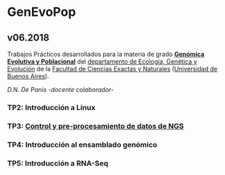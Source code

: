 # GenEvoPop
## v06.2018

Trabajos Prácticos desarrollados para la materia de grado [**Genómica Evolutiva y Poblacional**](https://www.genevopop.net/grado.html) del [departamento de Ecología, Genética y Evolución](https://www.ege.fcen.uba.ar) de la [Facultad de Ciencias Exactas y Naturales](https://exactas.uba.ar/) ([Universidad de Buenos Aires](https://www.uba.ar)).

_D.N. De Panis -docente colaborador-_

### TP2: Introducción a Linux
### TP3: [Control y pre-procesamiento de datos de NGS](https://github.com/lunfardista/GenEvoPop/blob/master/TP3/README.md)
### TP4: Introducción al ensamblado genómico
### TP5: Introducción a RNA-Seq
